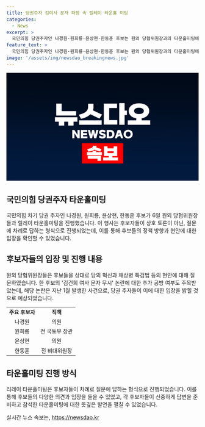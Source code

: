 ```yaml
---
title: 당권주자 김여사 문자 파장 속 릴레이 타운홀 미팅
categories:
  - News
excerpt: >
  국민의힘 당권주자인 나경원·원희룡·윤상현·한동훈 후보는 원외 당협위원장과의 타운홀미팅에서 참석해 현안과 당내 개혁 방향에 대해 진단한다. 이번 미팅은 후보들이 차례로 질문에 답하는 형식으로 진행되며, 김건희 여사 문자 논란과 관련한 추가 공방 가능성도 예상된다. 한 후보는 김 여사로부터 받은 의혹의 문자에 대한 의혹에 대해 반발하며 여권에 파장을 일으키고 있다.
feature_text: >
  국민의힘 당권주자인 나경원·원희룡·윤상현·한동훈 후보는 원외 당협위원장과의 타운홀미팅에서 참석해 현안과 당내 개혁 방향에 대해 진단한다. 이번 미팅은 후보들이 차례로 질문에 답하는 형식으로 진행되며, 김건희 여사 문자 논란과 관련한 추가 공방 가능성도 예상된다. 한 후보는 김 여사로부터 받은 의혹의 문자에 대한 의혹에 대해 반발하며 여권에 파장을 일으키고 있다.
image: '/assets/img/newsdao_breakingnews.jpg'
---
```


<p><img src="/assets/img/newsdao_breakingnews.jpg" alt="ontimetimes 속보" /></p>

<h2 data-ke-size="size26">국민의힘 당권주자 타운홀미팅</h2>

<p data-ke-size="size16">국민의힘 차기 당권 주자인 나경원, 원희룡, 윤상현, 한동훈 후보가 6일 원외 당협위원장들과 릴레이 타운홀미팅을 진행했습니다. 이 행사는 후보자들이 상호 토론이 아닌, 질문에 차례로 답하는 형식으로 진행되었는데, 이를 통해 후보들의 정책 방향과 현안에 대한 입장을 확인할 수 있었습니다.</p>

<h2 data-ke-size="size26">후보자들의 입장 및 진행 내용</h2>

<p data-ke-size="size16">원외 당협위원장들은 후보들을 상대로 당의 혁신과 채상병 특검법 등의 현안에 대해 질문하였습니다. 한 후보의 '김건희 여사 문자 무시' 논란에 대한 추가 공방 여부도 주목받았는데, 해당 논란은 지난 1월 발생한 사건으로, 당권 주자들이 이에 대한 입장을 밝힐 것으로 예상되었습니다.</p>

<table>
  <tr>
    <td style="text-align: center; height: 17px;"><b>주요 후보자</b></td>
    <td style="text-align: center; height: 17px;"><b>직책</b></td>
  </tr>
  <tr>
    <td style="text-align: center; height: 17px;">나경원</td>
    <td style="text-align: center; height: 17px;">의원</td>
  </tr>
  <tr>
    <td style="text-align: center; height: 17px;">원희룡</td>
    <td style="text-align: center; height: 17px;">전 국토부 장관</td>
  </tr>
  <tr>
    <td style="text-align: center; height: 17px;">윤상현</td>
    <td style="text-align: center; height: 17px;">의원</td>
  </tr>
  <tr>
    <td style="text-align: center; height: 17px;">한동훈</td>
    <td style="text-align: center; height: 17px;">전 비대위원장</td>
  </tr>
</table>

<h2 data-ke-size="size26">타운홀미팅 진행 방식</h2>

<p data-ke-size="size16">리레이 타운홀미팅은 후보자들이 차례로 질문에 답하는 형식으로 진행되었습니다. 이를 통해 후보들의 다양한 의견과 입장을 들을 수 있었고, 각 후보자들이 신중하게 답변을 준비하고 참석한 타운홀미팅에 대한 뜻깊은 발언을 펼칠 수 있었습니다.</p>
실시간 뉴스 속보는, <a href="https://newsdao.kr" rel="dofollow">https://newsdao.kr</a>


